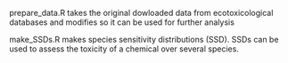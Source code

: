 prepare_data.R takes the original dowloaded data from ecotoxicological databases and modifies so it can be used for further analysis

make_SSDs.R makes species sensitivity distributions (SSD). SSDs can be used to assess the toxicity of a chemical over several species.
